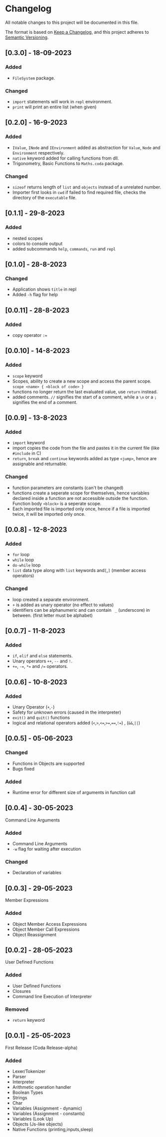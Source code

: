 # Changelog

All notable changes to this project will be documented in this file.

The format is based on [Keep a Changelog](https://keepachangelog.com/en/1.0.0/),
and this project adheres to [Semantic Versioning](https://semver.org/spec/v2.0.0.html).

## [0.3.0] - 18-09-2023

### Added 
- `FileSystem` package.

### Changed
- `import` statements will work in `repl` environment.
- `print` will print an entire list (when given)

## [0.2.0] - 16-9-2023

### Added
- `IValue`, `INode` and `IEnvironment` added as abstraction for `Value`, `Node` and `Environment` respectively.
- `native` keyword added for calling functions from dll.
- Trigonometry, Basic Functions to `Maths.coda` package.

### Changed
- `sizeof` returns length of `list` and `objects` instead of a unrelated number.
- Importer first looks in `cwd` if failed to find required file, checks the directory of the `executable` file.

## [0.1.1] - 29-8-2023

### Added
- nested scopes
- colors to console output
- added subcommands `help`, `commands`, `run` and `repl`

## [0.1.0] - 28-8-2023

### Changed
- Application shows `title` in repl
- Added `-h` flag for help


## [0.0.11] - 28-8-2023

### Added
- copy operator `:=`


## [0.0.10] - 14-8-2023

### Added
- `scope` keyword
- Scopes, ability to create a new scope and access the parent scope. `scope <name> { <block of code> }`
- functions no longer return the last evaluated value, use `return` instead.
- added comments. `//` signifies the start of a comment, while a `\n` or a `;` signifies the end of a comment.

## [0.0.9] - 13-8-2023

### Added
- `import` keyword
- import copies the code from the file and pastes it in the current file (like `#include` in C)
- `return`, `break` and `continue` keywords added as type `<jump>`, hence are assignable and returnable.

### Changed
- function parameters are constants (can't be changed)
- functions create a seperate scope for themselves, hence variables declared inside a function are not accessible outside the function. Function body `<block>` is a seperate scope.
- Each imported file is imported only once, hence if a file is imported twice, it will be imported only once.


## [0.0.8] - 12-8-2023

### Added
- `for` loop
- `while` loop
- `do-while` loop
- `list` data type along with `list` keywords and`[`,`]` (member access operators)

### Changed
- loop created a separate environment.
- `+` is added as unary operator (no effect to values)
- identifiers can be alphanumeric and can contain `	_` (underscore) in between. (first letter must be alphabet)

## [0.0.7] - 11-8-2023

### Added
- `if`, `elif` and `else` statements.
- Unary operators `++`, `--` and `!`.
- `+=`, `-=`, `*=` and `/=` operators.

## [0.0.6] - 10-8-2023

### Added
- Unary Operator (`+`,`-`)
- Safety for unknown errors (caused in the interpreter)
- `exit()` and `quit()` functions
- logical and relational operators added (`<`,`>`,`<=`,`>=`,`==`,`!=`) , (`&&`,`||`)


## [0.0.5] - 05-06-2023

### Changed
- Functions in Objects are supported
- Bugs fixed

### Added
- Runtime error for different size of arguments in function call


## [0.0.4] - 30-05-2023
Command Line Arguments

### Added
- Command Line Arguments
- `-w` flag for waiting after execution

### Changed
- Declaration of variables

## [0.0.3] - 29-05-2023
Member Expressions

### Added
- Object Member Access Expressions
- Object Member Call Expressions		
- Object Reassignment


## [0.0.2] - 28-05-2023
User Defined Functions

### Added
- User Defined Functions
- Closures
- Command line Execution of Interpreter

### Removed
- `return` keyword


## [0.0.1] - 25-05-2023
First Release (Coda Release-alpha)

### Added
- Lexer/Tokenizer
- Parser
- Interpreter
- Arithmetic operation handler
- Boolean Types
- Strings
- Char
- Variables (Assignment - dynamic)
- Variables (Assignment - constants)
- Variables (Look Up)
- Objects (Js-like objects)
- Native Functions  (printing,inputs,sleep)
